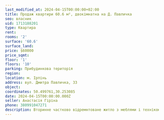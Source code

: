 ```yaml
---
last_modified_at: 2024-04-15T00:00:00+02:00
title: Продаж квартири 60.6 м², двокімнатна на Д. Павличка
seo: власник
uid: 1713188201
type: Квартира
rent:
rooms: '2'
surface: '60.6'
surface_land:
price: $60000
price_sqmt:
floor: '1'
floors: '10'
parking: Прибудинкова територія
region:
location: м. Ірпінь
address: вул. Дмитра Павличка, 33
object:
coordinates: 50.499761,30.253085
date: 2024-04-15T00:00:00.000Z
seller: Анастасія Гіріна
phone: 380991047271
description: Вторинне частково відремнтоване житло з меблями і технікою, придатне і готове для проживання
---
```

